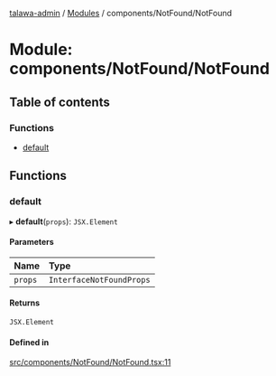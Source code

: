 [talawa-admin](../README.md) / [Modules](../modules.md) / components/NotFound/NotFound

# Module: components/NotFound/NotFound

## Table of contents

### Functions

- [default](components_NotFound_NotFound.md#default)

## Functions

### default

▸ **default**(`props`): `JSX.Element`

#### Parameters

| Name | Type |
| :------ | :------ |
| `props` | `InterfaceNotFoundProps` |

#### Returns

`JSX.Element`

#### Defined in

[src/components/NotFound/NotFound.tsx:11](https://github.com/void-hr/talawa-admin/blob/df259fc/src/components/NotFound/NotFound.tsx#L11)
